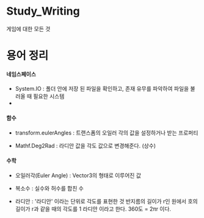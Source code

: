 # Study_Writing
게임에 대한 모든 것

# 용어 정리

 #### 네임스페이스 ####
 - System.IO : 폴더 안에 저장 된 파일을 확인하고, 존재 유무를 파악하여 파일을 불러올 때 필요한 시스템
 - 




 #### 함수 ####
 - transform.eulerAngles : 트랜스폼의 오일러 각의 값을 설정하거나 받는 프로퍼티

 - Mathf.Deg2Rad : 라디안 값을 각도 값으로 변경해준다. (상수)




 #### 수학 ####
 - 오일러각(Euler Angle) : Vector3의 형태로 이루어진 값

 - 복소수 : 실수와 허수를 합친 수

 - 라디안 : '라디안' 이라는 단위로 각도를 표현한 것
    반지름의 길이가 r인 원에서 호의 길이가 r과 같을 때의 각도를 1 라디안 이라고 한다.
    360도 = 2πr 이다.
    


